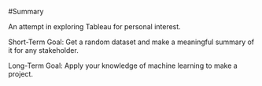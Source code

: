 #Summary

An attempt in exploring Tableau for personal interest. 

Short-Term Goal: Get a random dataset and make a meaningful summary of it for any stakeholder. 

Long-Term Goal: Apply your knowledge of machine learning to make a project.
